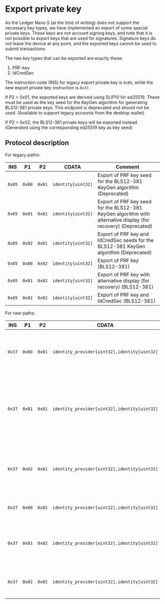 # Export private key

As the Ledger Nano S (at the time of writing) does not support the necessary key types, we have implemented an export
of some special private keys. These keys are not account signing keys, and note that it is not possible to export keys that are used for signatures.
Signature keys do not leave the device at any point, and the exported keys cannot be used to submit transactions.

The two key types that can be exported are exactly these:

1. PRF-key
1. IdCredSec

The instruction code (INS) for legacy export private key is `0x05`, while the new export private key instruction is `0x37`.

If P2 = 0x01, the exported keys are derived using SLIP10 for ed25519.
These must be used as the key seed for the KeyGen algorithm for generating BLS12-381 private keys.
This endpoint is deprecated and should not be used. (Available to support legacy accounts from the desktop wallet)

If P2 = 0x02, the BLS12-381 private keys will be exported instead. (Generated using the corresponding ed25519 key as key seed)

## Protocol description

For legacy paths:

| INS    | P1     | P2     | CDATA              | Comment                                                                                                        |
| ------ | ------ | ------ | ------------------ | -------------------------------------------------------------------------------------------------------------- |
| `0x05` | `0x00` | `0x01` | `identity[uint32]` | Export of PRF key seed for the BLS12-381 KeyGen algorithm (Deprecated)                                         |
| `0x05` | `0x01` | `0x01` | `identity[uint32]` | Export of PRF key seed for the BLS12-381 KeyGen algorithm with alternative display (for recovery) (Deprecated) |
| `0x05` | `0x02` | `0x01` | `identity[uint32]` | Export of PRF key and IdCredSec seeds for the BLS12-381 KeyGen algorithm (Deprecated)                          |
| `0x05` | `0x00` | `0x02` | `identity[uint32]` | Export of PRF key (BLS12-381)                                                                                  |
| `0x05` | `0x01` | `0x02` | `identity[uint32]` | Export of PRF key with alternative display (for recovery) (BLS12-381)                                          |
| `0x05` | `0x02` | `0x02` | `identity[uint32]` | Export of PRF key and IdCredSec (BLS12-381)                                                                    |

For new paths:

| INS    | P1     | P2     | CDATA                                        | Comment                                                                                                        |
| ------ | ------ | ------ | -------------------------------------------- | -------------------------------------------------------------------------------------------------------------- |
| `0x37` | `0x00` | `0x01` | `identity_provider[uint32],identity[uint32]` | Export of PRF key seed for the BLS12-381 KeyGen algorithm (Deprecated)                                         |
| `0x37` | `0x01` | `0x01` | `identity_provider[uint32],identity[uint32]` | Export of PRF key seed for the BLS12-381 KeyGen algorithm with alternative display (for recovery) (Deprecated) |
| `0x37` | `0x02` | `0x01` | `identity_provider[uint32],identity[uint32]` | Export of PRF key and IdCredSec seeds for the BLS12-381 KeyGen algorithm (Deprecated)                          |
| `0x37` | `0x00` | `0x02` | `identity_provider[uint32],identity[uint32]` | Export of PRF key (BLS12-381)                                                                                  |
| `0x37` | `0x01` | `0x02` | `identity_provider[uint32],identity[uint32]` | Export of PRF key with alternative display (for recovery) (BLS12-381)                                          |
| `0x37` | `0x02` | `0x02` | `identity_provider[uint32],identity[uint32]` | Export of PRF key and IdCredSec (BLS12-381)                                                                    |

